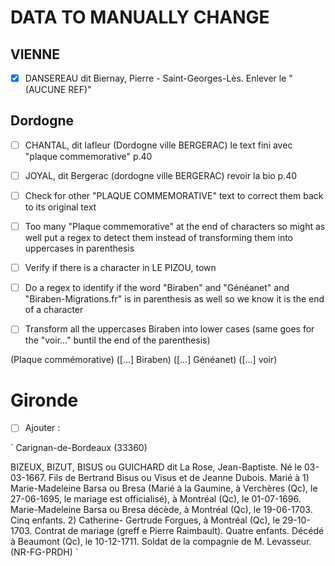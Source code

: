 # DATA TO MANUALLY CHANGE

## VIENNE

- [x] DANSEREAU dit Biernay, Pierre - Saint-Georges-Lès. Enlever le "(AUCUNE REF)"

## Dordogne

- [ ] CHANTAL, dit lafleur (Dordogne ville BERGERAC) le text fini avec "plaque commemorative" p.40
- [ ] JOYAL, dit Bergerac (dordogne ville BERGERAC) revoir la bio p.40

- [ ] Check for other "PLAQUE COMMEMORATIVE" text to correct them back to its original text

- [ ] Too many "Plaque commemorative" at the end of characters so might as well put a regex to detect them instead of transforming them into uppercases in parenthesis

- [ ] Verify if there is a character in LE PIZOU, town
- [ ] Do a regex to identify if the word "Biraben" and "Généanet" and "Biraben-Migrations.fr" is in parenthesis as well so we know it is the end of a character
- [ ] Transform all the uppercases Biraben into lower cases (same goes for the "voir..." buntil the end of the parenthesis)

(Plaque commémorative)
([...] Biraben)
([...] Généanet)
([...] voir)

# Gironde

- [ ] Ajouter :

`
Carignan-de-Bordeaux (33360)

BIZEUX, BIZUT, BISUS ou GUICHARD
dit La Rose, Jean-Baptiste.
Né le 03-03-1667. Fils de Bertrand
Bisus ou Visus et de Jeanne Dubois.
Marié à 1) Marie-Madeleine Barsa ou
Bresa (Marié à la Gaumine, à Verchères
(Qc), le 27-06-1695, le mariage
est officialisé), à Montréal (Qc), le
01-07-1696. Marie-Madeleine Barsa
ou Bresa décède, à Montréal (Qc), le
19-06-1703. Cinq enfants. 2) Catherine-
Gertrude Forgues, à Montréal
(Qc), le 29-10-1703. Contrat de mariage
(greff e Pierre Raimbault). Quatre
enfants. Décédé à Beaumont (Qc), le
10-12-1711. Soldat de la compagnie
de M. Levasseur. (NR-FG-PRDH)
`
